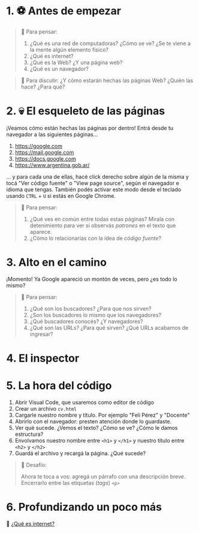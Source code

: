 # 1. ⚽️ Antes de empezar


> 🤔️ Para pensar:
>
>  1. ¿Qué es una red de computadoras? ¿Cómo se ve? ¿Se te viene a la mente algún elemento físico?
>  2. ¿Qué es internet?
>  3. ¿Qué es la Web? ¿Y una página web?
>  4. ¿Qué es un navegador?

> 💬️ Para discutir: ¿Y cómo estarán hechas las páginas Web? ¿Quién las hace? ¿Para qué?

# 2. 💀️ El esqueleto de las páginas

¡Veamos cómo están hechas las páginas por dentro! Entrá desde tu navegador a las siguientes páginas...

  1. https://google.com
  1. https://mail.google.com
  1. https://docs.google.com
  1. https://www.argentina.gob.ar/

... y para cada una de ellas, hacé click derecho sobre algún de la misma y tocá "Ver código fuente" o "View page source", según el navegador e idioma que tengas. También podés activar este modo desde el teclado usando `CTRL` + `U` si estás en Google Chrome.

> 🤔️ Para pensar:
>
>  1. ¿Qué ves en común entre todas estas páginas? Mirala con detenimiento para ver si observás _patrones_ en el texto que aparece.
>  1. ¿Cómo lo relacionarías con la idea de _código fuente_?


# 3. Alto en el camino

¡Momento! Ya Google apareció un montón de veces, pero ¿es todo lo mismo?


> 🤔️ Para pensar:
>
>  1. ¿Qué son los buscadores? ¿Para que nos sirven?
>  1. ¿Son los buscadores lo mismo que los navegadores?
>  1. ¿Qué buscadores conocés? ¿Y navegadores?
>  1. ¿Qué son las URLs? ¿Para qué sirven? ¿Qué URLs acabamos de ingresar?

# 4. El inspector

# 5. La hora del código

  1. Abrir Visual Code, que usaremos como editor de código
  1. Crear un archivo `cv.html`
  1. Cargarle nuestro nombre y título. Por ejemplo "Feli Pérez" y "Docente"
  1. Abrirlo con el navegador: presten atención donde lo guardaste.
  1. Ver qué sucede. ¿Vemos el texto? ¿Cómo se ve? ¿Cómo le damos estructura?
  1. Envolvamos nuestro nombre entre `<h1>` y `</h1>` y nuestro título entre `<h2>` y `</h2>`
  1. Guardá el archivo y recargá la página. ¿Qué sucede?

> 🏅️ Desafío:
>
> Ahora te toca a vos: agregá un párrafo con una descripción breve. Encerrarlo entre las etiquetas (_tags_) `<p>`

# 6. Profundizando un poco más

 🎥️ [¿Qué es internet?](https://www.youtube.com/watch?v=-JVdH8ne-2s)
